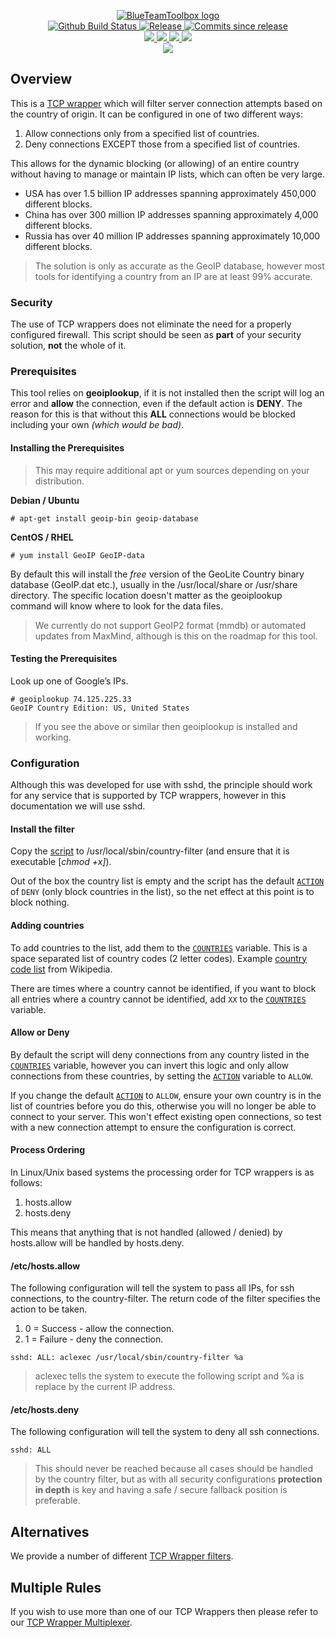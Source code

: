 <p align="center">
    <a href="https://github.com/BlueTeamToolbox/">
        <img src="https://cdn.wolfsoftware.com/assets/images/github/organisations/blueteamtoolbox/black-and-white-circle-256.png" alt="BlueTeamToolbox logo" />
    </a>
    <br />
    <a href="https://github.com/BlueTeamToolbox/tcp-wrapper-country-filter/actions/workflows/pipeline.yml">
        <img src="https://img.shields.io/github/workflow/status/BlueTeamToolbox/tcp-wrapper-country-filter/pipeline/master?style=for-the-badge" alt="Github Build Status">
    </a>
    <a href="https://github.com/BlueTeamToolbox/tcp-wrapper-country-filter/releases/latest">
        <img src="https://img.shields.io/github/v/release/BlueTeamToolbox/tcp-wrapper-country-filter?color=blue&label=Latest%20Release&style=for-the-badge" alt="Release">
    </a>
    <a href="https://github.com/BlueTeamToolbox/tcp-wrapper-country-filter/releases/latest">
        <img src="https://img.shields.io/github/commits-since/BlueTeamToolbox/tcp-wrapper-country-filter/latest.svg?color=blue&style=for-the-badge" alt="Commits since release">
    </a>
    <br />
    <a href=".github/CODE_OF_CONDUCT.md">
        <img src="https://img.shields.io/badge/Code%20of%20Conduct-blue?style=for-the-badge" />
    </a>
    <a href=".github/CONTRIBUTING.md">
        <img src="https://img.shields.io/badge/Contributing-blue?style=for-the-badge" />
    </a>
    <a href=".github/SECURITY.md">
        <img src="https://img.shields.io/badge/Report%20Security%20Concern-blue?style=for-the-badge" />
    </a>
    <a href="https://github.com/BlueTeamToolbox/tcp-wrapper-country-filter/issues">
        <img src="https://img.shields.io/badge/Get%20Support-blue?style=for-the-badge" />
    </a>
    <br />
    <a href="https://wolfsoftware.com/">
        <img src="https://img.shields.io/badge/Created%20by%20Wolf%20Software-blue?style=for-the-badge" />
    </a>
</p>

## Overview

This is a [TCP wrapper](https://en.wikipedia.org/wiki/TCP_Wrappers) which will filter server connection attempts based on the country of origin. It can be configured in one of two different ways:

1. Allow connections only from a specified list of countries.
1. Deny connections EXCEPT those from a specified list of countries.

This allows for the dynamic blocking (or allowing) of an entire country without having to manage or maintain IP lists, which can often be very large.

* USA has over 1.5 billion IP addresses spanning approximately 450,000 different blocks.
* China has over 300 million IP addresses spanning approximately 4,000 different blocks.
* Russia has over 40 million IP addresses spanning approximately 10,000 different blocks.

> The solution is only as accurate as the GeoIP database, however most tools for identifying a country from an IP are at least 99% accurate.

### Security

The use of TCP wrappers does not eliminate the need for a properly configured firewall. This script should be seen as **part** of your security solution, **not** the whole of it.

### Prerequisites

This tool relies on **geoiplookup**, if it is not installed then the script will log an error and **allow** the connection, even if the default action is **DENY**. The reason for this is that without this **ALL** connections would be blocked including your own *(which would be bad)*.

#### Installing the Prerequisites

> This may require additional apt or yum sources depending on your distribution.

<b>Debian / Ubuntu</b>

```shell
# apt-get install geoip-bin geoip-database
```

<b>CentOS / RHEL</b>

```shell
# yum install GeoIP GeoIP-data
```

By default this will install the *free* version of the GeoLite Country binary database (GeoIP.dat etc.), usually in the /usr/local/share or /usr/share directory. The specific location doesn't matter as the geoiplookup command will know where to look for the data files.

> We currently do not support GeoIP2 format (mmdb) or automated updates from MaxMind, although is this on the roadmap for this tool.

#### Testing the Prerequisites

Look up one of Google’s IPs.

```shell
# geoiplookup 74.125.225.33
GeoIP Country Edition: US, United States
```

> If you see the above or similar then geoiplookup is installed and working.

### Configuration

Although this was developed for use with sshd, the principle should work for any service that is supported by TCP wrappers, however in this documentation we will use sshd.

#### Install the filter

Copy the [script](src/country-filter.sh) to /usr/local/sbin/country-filter (and ensure that it is executable [*chmod +x]*).

Out of the box the country list is empty and the script has the default [`ACTION`](src/country-filter.sh#L28) of `DENY` (only block countries in the list), so the net effect at this point is to block nothing.

#### Adding countries

To add countries to the list, add them to the [`COUNTRIES`](src/country-filter.sh#L25) variable. This is a space separated list of country codes (2 letter codes). Example [country code list](https://en.wikipedia.org/wiki/ISO_3166-1_alpha-2) from Wikipedia.

There are times where a country cannot be identified, if you want to block all entries where a country cannot be identified, add `XX` to the [`COUNTRIES`](src/country-filter.sh#L25) variable.

#### Allow or Deny

By default the script will deny connections from any country listed in the [`COUNTRIES`](src/country-filter.sh#L25) variable, however you can invert this logic and only allow connections from these countries, by setting the [`ACTION`](src/country-filter.sh#L28) variable to `ALLOW`.

If you change the default [`ACTION`](src/country-filter.sh#L28) to `ALLOW`, ensure your own country is in the list of countries before you do this, otherwise you will no longer be able to connect to your server. This won't effect existing open connections, so test with a new connection attempt to ensure the configuration is correct.

#### Process Ordering

In Linux/Unix based systems the processing order for TCP wrappers is as follows:

1. hosts.allow
2. hosts.deny

This means that anything that is not handled (allowed / denied) by hosts.allow will be handled by hosts.deny.

#### /etc/hosts.allow

The following configuration will tell the system to pass all IPs, for ssh connections, to the country-filter. The return code of the filter specifies the action to be taken.

1. 0 = Success - allow the connection.
2. 1 = Failure - deny the connection.

```shell
sshd: ALL: aclexec /usr/local/sbin/country-filter %a 
```

> aclexec tells the system to execute the following script and %a is replace by the current IP address.

#### /etc/hosts.deny

The following configuration will tell the system to deny all ssh connections. 

```shell
sshd: ALL
```

> This should never be reached because all cases should be handled by the country filter, but as with all security configurations **protection in depth** is key and having a safe / secure fallback position is preferable.

## Alternatives

We provide a number of different [TCP Wrapper filters](https://github.com/BlueTeamToolbox?q=in%3Aname+tcp+wrapper+filter&type=&language=).

## Multiple Rules

If you wish to use more than one of our TCP Wrappers then please refer to our [TCP Wrapper Multiplexer](https://github.com/BlueTeamToolbox/tcp-wrapper-multiplexer).

